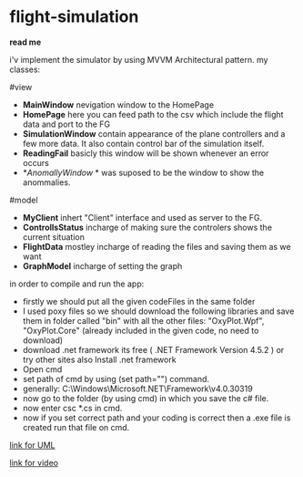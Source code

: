 # flight-simulation
**read me**


i'v implement the simulator by using MVVM Architectural pattern.
my classes:


#view
* **MainWindow** nevigation window to the HomePage
* **HomePage** here you can feed path to the csv which include the flight data and port to the FG
* **SimulationWindow** contain appearance of the plane controllers and a few more data. It also contain control bar of the simulation itself.
* **ReadingFail** basicly this window will be shown whenever an error occurs
* **AnomallyWindow* * was suposed to be the window to show the anommalies.

#model
* **MyClient** inhert "Client" interface and used as server to the FG.
* **ControllsStatus** incharge of making sure the controlers shows the current situation
* **FlightData** mostley incharge of reading the files and saving them as we want
* **GraphModel** incharge of setting the graph

in order to compile and run the app:
* firstly we should put all the given codeFiles in the same folder
* I used poxy files so we should download the following libraries and save them in folder called "bin" with all the other files: "OxyPlot.Wpf", "OxyPlot.Core" (already included in the given code, no need to download)
* download .net framework its free ( .NET Framework Version 4.5.2 ) or try other sites also
Install .net framework
* Open cmd
* set path of cmd by using (set path="") command.
* generally: C:\Windows\Microsoft.NET\Framework\v4.0.30319
* now go to the folder (by using cmd) in which you save the c# file.
* now enter csc *.cs in cmd.
* now if you set correct path and your coding is correct then a .exe file is created run that file on cmd.

[link for UML](https://raw.githubusercontent.com/elad361/flight-simulation/main/UML.png)

[link for video](https://github.com/elad361/flight-simulation/blob/main/zoom_0.mp4)
